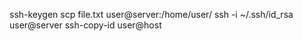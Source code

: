 ssh-keygen
scp file.txt user@server:/home/user/
ssh -i ~/.ssh/id_rsa user@server
ssh-copy-id user@host
